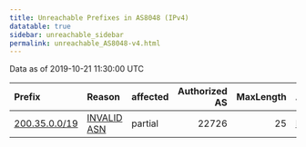```yaml
---
title: Unreachable Prefixes in AS8048 (IPv4)
datatable: true
sidebar: unreachable_sidebar
permalink: unreachable_AS8048-v4.html
---
```


Data as of 2019-10-21 11:30:00 UTC


<div class="datatable-begin"></div>

| Prefix                                               | Reason                                                                                              | affected   |   Authorized AS |   MaxLength | Anchor                                         |   unreachable /24s |
|:-----------------------------------------------------|:----------------------------------------------------------------------------------------------------|:-----------|----------------:|------------:|:-----------------------------------------------|-------------------:|
| [200.35.0.0/19](https://stat.ripe.net/200.35.0.0/19) | [INVALID ASN](https://rpki-validator.ripe.net/announcement-preview?asn=AS8048&prefix=200.35.0.0/19) | partial    |           22726 |          25 | [LACNIC](unreachable_LACNIC_RPKI_Root-v4.html) |                 32 |

<div class="datatable-end"></div>